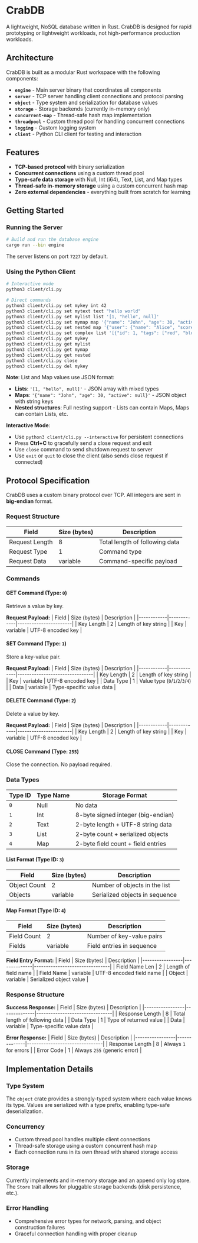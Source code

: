 # CrabDB

A lightweight, NoSQL database written in Rust. CrabDB is designed for rapid prototyping or lightweight workloads, not high-performance production workloads.

## Architecture

CrabDB is built as a modular Rust workspace with the following components:

- **`engine`** - Main server binary that coordinates all components
- **`server`** - TCP server handling client connections and protocol parsing
- **`object`** - Type system and serialization for database values
- **`storage`** - Storage backends (currently in-memory only)
- **`concurrent-map`** - Thread-safe hash map implementation
- **`threadpool`** - Custom thread pool for handling concurrent connections
- **`logging`** - Custom logging system
- **`client`** - Python CLI client for testing and interaction

## Features

- **TCP-based protocol** with binary serialization
- **Concurrent connections** using a custom thread pool
- **Type-safe data storage** with Null, Int (i64), Text, List, and Map types
- **Thread-safe in-memory storage** using a custom concurrent hash map
- **Zero external dependencies** - everything built from scratch for learning

## Getting Started

### Running the Server

```bash
# Build and run the database engine
cargo run --bin engine
```

The server listens on port `7227` by default.

### Using the Python Client

```bash
# Interactive mode
python3 client/cli.py

# Direct commands
python3 client/cli.py set mykey int 42
python3 client/cli.py set mytext text "hello world"
python3 client/cli.py set mylist list '[1, "hello", null]'
python3 client/cli.py set mymap map '{"name": "John", "age": 30, "active": null}'
python3 client/cli.py set nested map '{"user": {"name": "Alice", "scores": [95, 87, 92]}, "meta": {"created": "2024-01-01"}}'
python3 client/cli.py set complex list '[{"id": 1, "tags": ["red", "blue"]}, {"id": 2, "tags": ["green"]}]'
python3 client/cli.py get mykey
python3 client/cli.py get mylist
python3 client/cli.py get mymap
python3 client/cli.py get nested
python3 client/cli.py close
python3 client/cli.py del mykey
```

**Note**: List and Map values use JSON format:
- **Lists**: `'[1, "hello", null]'` - JSON array with mixed types
- **Maps**: `'{"name": "John", "age": 30, "active": null}'` - JSON object with string keys
- **Nested structures**: Full nesting support - Lists can contain Maps, Maps can contain Lists, etc.

**Interactive Mode**: 
- Use `python3 client/cli.py --interactive` for persistent connections
- Press **Ctrl+C** to gracefully send a close request and exit
- Use `close` command to send shutdown request to server
- Use `exit` or `quit` to close the client (also sends close request if connected)

## Protocol Specification

CrabDB uses a custom binary protocol over TCP. All integers are sent in **big-endian** format.

### Request Structure

| Field           | Size (bytes) | Description                                    |
|-----------------|--------------|------------------------------------------------|
| Request Length  | 8            | Total length of following data                 |
| Request Type    | 1            | Command type                                   |
| Request Data    | variable     | Command-specific payload                       |

### Commands

#### GET Command (Type: `0`)
Retrieve a value by key.

**Request Payload:**
| Field      | Size (bytes) | Description           |
|------------|-------------|-----------------------|
| Key Length | 2           | Length of key string  |
| Key        | variable    | UTF-8 encoded key     |

#### SET Command (Type: `1`)
Store a key-value pair.

**Request Payload:**
| Field      | Size (bytes) | Description                    |
|------------|-------------|--------------------------------|
| Key Length | 2           | Length of key string           |
| Key        | variable    | UTF-8 encoded key              |
| Data Type  | 1           | Value type (`0`/`1`/`2`/`3`/`4`) |
| Data       | variable    | Type-specific value data       |

#### DELETE Command (Type: `2`)
Delete a value by key.

**Request Payload:**
| Field      | Size (bytes) | Description           |
|------------|-------------|-----------------------|
| Key Length | 2           | Length of key string  |
| Key        | variable    | UTF-8 encoded key     |

#### CLOSE Command (Type: `255`)
Close the connection. No payload required.

### Data Types

| Type ID | Type Name | Storage Format                           |
|---------|-----------|------------------------------------------|
| `0`     | Null      | No data                                  |
| `1`     | Int       | 8-byte signed integer (big-endian)      |
| `2`     | Text      | 2-byte length + UTF-8 string data       |
| `3`     | List      | 2-byte count + serialized objects       |
| `4`     | Map       | 2-byte field count + field entries      |

#### List Format (Type ID: `3`)
| Field        | Size (bytes) | Description                    |
|--------------|--------------|--------------------------------|
| Object Count | 2            | Number of objects in the list  |
| Objects      | variable     | Serialized objects in sequence |

#### Map Format (Type ID: `4`)
| Field       | Size (bytes) | Description                     |
|-------------|-------------|---------------------------------|
| Field Count | 2           | Number of key-value pairs       |
| Fields      | variable    | Field entries in sequence       |

**Field Entry Format:**
| Field           | Size (bytes) | Description                    |
|-----------------|--------------|--------------------------------|
| Field Name Len  | 2            | Length of field name           |
| Field Name      | variable     | UTF-8 encoded field name       |
| Object          | variable     | Serialized object value        |

### Response Structure

**Success Response:**
| Field           | Size (bytes) | Description                    |
|-----------------|--------------|--------------------------------|
| Response Length | 8            | Total length of following data |
| Data Type       | 1            | Type of returned value         |
| Data            | variable     | Type-specific value data       |

**Error Response:**
| Field           | Size (bytes) | Description                    |
|-----------------|--------------|--------------------------------|
| Response Length | 8            | Always `1` for errors          |
| Error Code      | 1            | Always `255` (generic error)   |

## Implementation Details

### Type System
The `object` crate provides a strongly-typed system where each value knows its type. Values are serialized with a type prefix, enabling type-safe deserialization.

### Concurrency
- Custom thread pool handles multiple client connections
- Thread-safe storage using a custom concurrent hash map
- Each connection runs in its own thread with shared storage access

### Storage
Currently implements and in-memory storage and an append only log store. The `Store` trait allows for pluggable storage backends (disk persistence, etc.).

### Error Handling
- Comprehensive error types for network, parsing, and object construction failures
- Graceful connection handling with proper cleanup
